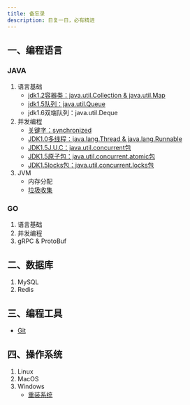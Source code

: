 ```yaml
---
title: 备忘录
description: 日复一日，必有精进
---
```


## 一、编程语言

### JAVA

1. 语言基础
    - [jdk1.2容器类：java.util.Collection & java.util.Map](lang/java/base/collection)
    - [jdk1.5队列：java.util.Queue](lang/java/base/queue)
    - jdk1.6双端队列：java.util.Deque
2. 并发编程
    - [关键字：synchronized](lang/java/concurrent/synchronized)
    - [JDK1.0多线程：java.lang.Thread & java.lang.Runnable](lang/java/concurrent/thread)
    - [JDK1.5J.U.C：java.util.concurrent包](lang/java/concurrent/J.U.C)
    - [JDK1.5原子包：java.util.concurrent.atomic包](lang/java/concurrent/atomic)
    - [JDK1.5locks包：java.util.concurrent.locks包](lang/java/concurrent/locks)
3. JVM
    - 内存分配
    - [垃圾收集](lang/java/jvm/GC)

### GO

1. 语言基础
2. 并发编程
3. gRPC & ProtoBuf

## 二、数据库

1. MySQL
2. Redis

## 三、编程工具

- [Git](tools/git)

## 四、操作系统

1. Linux
2. MacOS
3. Windows
   - [重装系统](https://upe.net)
